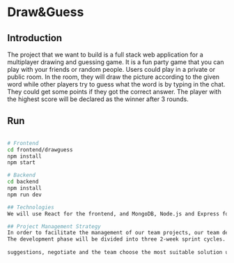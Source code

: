 # Draw&Guess

## Introduction

The project that we want to build is a full stack web application for a multiplayer drawing and guessing game. It is a fun party game that you can play with your friends or random people. Users could play in a private or public room. In the room, they will draw the picture according to the given word while other players try to guess what the word is by typing in the chat. They could get some points if they got the correct answer. The player with the highest score will be declared as the winner after 3 rounds.


## Run

``` bash

# Frontend
cd frontend/drawguess
npm install
npm start

# Backend
cd backend
npm install
npm run dev

## Technologies
We will use React for the frontend, and MongoDB, Node.js and Express for the backend. MongoDB would be used to store the drawing paths, rooms, and users. Package use-persisted-state will be used to store the username persistently so that the user doesn’t have to re-enter the name. We will use a third-party package for the canvas called react-sketch-canvas. It provides functions to connect to different drawing tools like eraser mode, changing the color and size of the stroke. It also has a function called savePath() which creates an array of xy coordinates that would allow us to save the drawing to our database with the API and loadPath() can load the drawing back to other users. Socket.IO will be used for handling the real-time, bidirectional and event-based communication for the chat and drawing. It can be used to track the number of people in each room too. We would use a React hook called use-sound to allow sound playing for different conditions. The app would be hosted on Firebase.

## Project Management Strategy
In order to facilitate the management of our team projects, our team decided to adopt Scrum methodology. We need a flexible iterative design and construction process. The characteristics of an agile project would allow us to adjust the tasks according to specific situations due to the constantly changing requirements while making incremental changes iteratively.
The development phase will be divided into three 2-week sprint cycles. Each sprint starts with a kick-off meeting and we would communicate to reflect on the progress and make decisions for the next sprint. Taking into account that each person is good at different fields, everyone can choose the task they want to work on from the sprint backlog. In the process of the project, when an individual is unable to overcome the problem, the team members will try to solve it together. Each member can make
    
suggestions, negotiate and the team choose the most suitable solution until the project ends smoothly.
